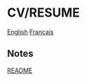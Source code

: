 # CV/RESUME

[English](/cv_slamontagne_en.html)
[Français](/cv_slamontagne_fr.html)

## Notes

[README](/README.html)
